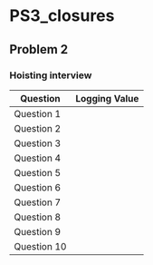 # PS3_closures
## Problem 2
### Hoisting interview
| Question    | Logging Value | 
| ---------------- | --:|
| Question 1  |     | 
| Question 2  |     |  
| Question 3  |     |      
| Question 4  |     |   
| Question 5  |     |      
| Question 6  |     |  
| Question 7  |     |   
| Question 8  |     |      
| Question 9  |     |  
| Question 10 |     |
